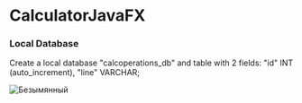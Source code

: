 # CalculatorJavaFX

### Local Database

Create a local database "calcoperations_db" and table with 2 fields: "id" INT (auto_increment), "line" VARCHAR;


![Безымянный](https://user-images.githubusercontent.com/35997083/63111758-0cf72080-bf97-11e9-8735-cfbb7e5709f4.png)




